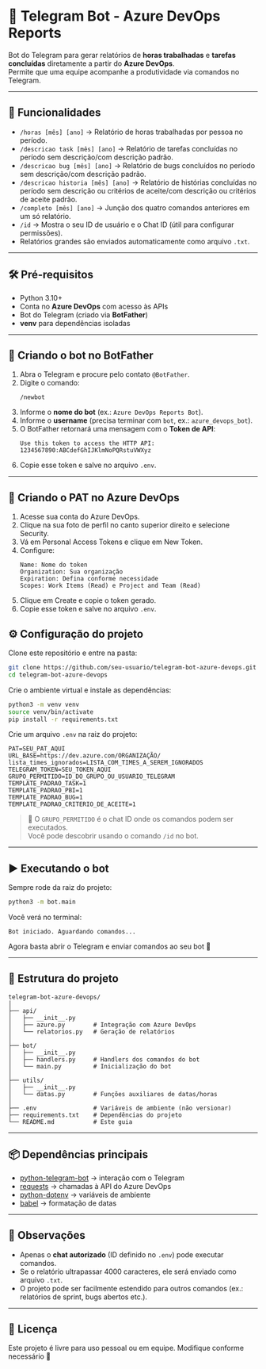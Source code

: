 # 🤖 Telegram Bot - Azure DevOps Reports

Bot do Telegram para gerar relatórios de **horas trabalhadas** e **tarefas concluídas** diretamente a partir do **Azure DevOps**.  
Permite que uma equipe acompanhe a produtividade via comandos no Telegram.

---

## 🚀 Funcionalidades
- `/horas [mês] [ano]` → Relatório de horas trabalhadas por pessoa no período.
- `/descricao task [mês] [ano]` → Relatório de tarefas concluídas no período sem descrição/com descrição padrão.
- `/descricao bug [mês] [ano]` → Relatório de bugs concluídos no período sem descrição/com descrição padrão.
- `/descricao historia [mês] [ano]` → Relatório de histórias concluídas no período sem descrição ou critérios de aceite/com descrição ou critérios de aceite padrão.
- `/completo [mês] [ano]` → Junção dos quatro comandos anteriores em um só relatório.
- `/id` → Mostra o seu ID de usuário e o Chat ID (útil para configurar permissões).
- Relatórios grandes são enviados automaticamente como arquivo `.txt`.

---

## 🛠️ Pré-requisitos
- Python 3.10+  
- Conta no **Azure DevOps** com acesso às APIs  
- Bot do Telegram (criado via **BotFather**)  
- **venv** para dependências isoladas  

---

## 🤖 Criando o bot no BotFather
1. Abra o Telegram e procure pelo contato `@BotFather`.
2. Digite o comando:
   ```
   /newbot
   ```
3. Informe o **nome do bot** (ex.: `Azure DevOps Reports Bot`).
4. Informe o **username** (precisa terminar com `bot`, ex.: `azure_devops_bot`).
5. O BotFather retornará uma mensagem com o **Token de API**:
   ```
   Use this token to access the HTTP API:
   1234567890:ABCdefGhIJKlmNoPQRstuVWXyz
   ```
6. Copie esse token e salve no arquivo `.env`.

---

## 🔑 Criando o PAT no Azure DevOps

1. Acesse sua conta do Azure DevOps.
2. Clique na sua foto de perfil no canto superior direito e selecione Security.
3. Vá em Personal Access Tokens e clique em New Token.
4. Configure:
   ```
   Name: Nome do token
   Organization: Sua organização
   Expiration: Defina conforme necessidade
   Scopes: Work Items (Read) e Project and Team (Read)
   ```
5. Clique em Create e copie o token gerado.
6. Copie esse token e salve no arquivo `.env`.

## ⚙️ Configuração do projeto

Clone este repositório e entre na pasta:

```bash
git clone https://github.com/seu-usuario/telegram-bot-azure-devops.git
cd telegram-bot-azure-devops
```

Crie o ambiente virtual e instale as dependências:

```bash
python3 -m venv venv
source venv/bin/activate
pip install -r requirements.txt
```

Crie um arquivo `.env` na raiz do projeto:

```env
PAT=SEU_PAT_AQUI
URL_BASE=https://dev.azure.com/ORGANIZAÇÃO/
lista_times_ignorados=LISTA_COM_TIMES_A_SEREM_IGNORADOS
TELEGRAM_TOKEN=SEU_TOKEN_AQUI
GRUPO_PERMITIDO=ID_DO_GRUPO_OU_USUARIO_TELEGRAM
TEMPLATE_PADRAO_TASK=1
TEMPLATE_PADRAO_PBI=1
TEMPLATE_PADRAO_BUG=1
TEMPLATE_PADRAO_CRITERIO_DE_ACEITE=1
```

> 🔑 O `GRUPO_PERMITIDO` é o chat ID onde os comandos podem ser executados.  
> Você pode descobrir usando o comando `/id` no bot.

---

## ▶️ Executando o bot

Sempre rode da raiz do projeto:

```bash
python3 -m bot.main
```

Você verá no terminal:
```
Bot iniciado. Aguardando comandos...
```

Agora basta abrir o Telegram e enviar comandos ao seu bot 🚀

---

## 📂 Estrutura do projeto

```
telegram-bot-azure-devops/
│
├── api/
│   ├── __init__.py
│   ├── azure.py        # Integração com Azure DevOps
│   └── relatorios.py   # Geração de relatórios
│
├── bot/
│   ├── __init__.py
│   ├── handlers.py     # Handlers dos comandos do bot
│   └── main.py         # Inicialização do bot
│
├── utils/
│   ├── __init__.py
│   └── datas.py        # Funções auxiliares de datas/horas
│
├── .env                # Variáveis de ambiente (não versionar)
├── requirements.txt    # Dependências do projeto
└── README.md           # Este guia
```

---

## 📦 Dependências principais
- [python-telegram-bot](https://python-telegram-bot.org/) → interação com o Telegram  
- [requests](https://pypi.org/project/requests/) → chamadas à API do Azure DevOps  
- [python-dotenv](https://pypi.org/project/python-dotenv/) → variáveis de ambiente  
- [babel](https://babel.pocoo.org/) → formatação de datas  

---

## 📌 Observações
- Apenas o **chat autorizado** (ID definido no `.env`) pode executar comandos.  
- Se o relatório ultrapassar 4000 caracteres, ele será enviado como arquivo `.txt`.  
- O projeto pode ser facilmente estendido para outros comandos (ex.: relatórios de sprint, bugs abertos etc.).

---

## 📜 Licença
Este projeto é livre para uso pessoal ou em equipe. Modifique conforme necessário 🚀
